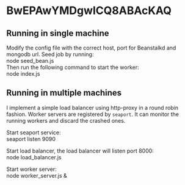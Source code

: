 # BwEPAwYMDgwICQ8ABAcKAQ

## Running in single machine

Modify the config file with the correct host, port for Beanstalkd and mongodb url. Seed job by running:  
    node seed_bean.js  
Then run the following command to start the worker:  
    node index.js  
    
## Running in multiple machines

I implement a simple load balancer using http-proxy in a round robin fashion. Worker servers are registered by `seaport`. It can monitor the running workers and discard the crashed ones.

Start seaport service:  
    seaport listen 9090  
    
Start load balancer, the load balancer will listen port 8000:  
    node load_balancer.js  

Start worker server:  
    node worker_server.js &
